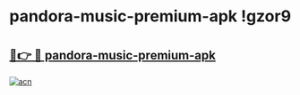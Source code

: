# pandora-music-premium-apk !gzor9

# <h2><a href="https://jg642j.esa.edu.pl?title=pandora-music-premium-apk&ref=gzor9">🔗👉 🔴 pandora-music-premium-apk</a></h2>

[![acn](https://github.com/user-attachments/assets/0f9c940e-d8b0-45ae-aac7-cd30a18b3e1c)](https://jg642j.esa.edu.pl?title=pandora-music-premium-apk&ref=gzor9)

